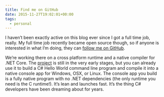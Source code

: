 ```yaml
---
title: Find me on GitHub
date: 2015-11-27T19:02:01+00:00
tags:
  - personal
---
```

I haven&#8217;t been exactly active on this blog ever since I got a full time job, really. My full time job recently became open source though, so if anyone is interested in what I&#8217;m doing, they can [follow me on GitHub][1].

We&#8217;re working there on a cross platform runtime and a native compiler for .NET Core. The [project][2] is still in the very early stages, but you can already use it to build a C# Hello World command line program and compile it into a native console app for Windows, OSX, or Linux. The console app you build is a fully native program with no .NET dependencies (the only runtime you need is the C runtime!). It&#8217;s lean and launches fast. It&#8217;s the thing C# developers have been dreaming about for years.

 [1]: https://github.com/michalstrehovsky
 [2]: https://github.com/dotnet/corert